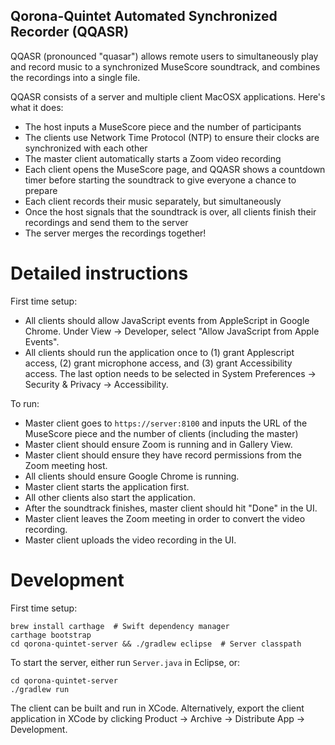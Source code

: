 Qorona-Quintet Automated Synchronized Recorder (QQASR)
------------------------------------------------------

QQASR (pronounced "quasar") allows remote users to simultaneously play and record music to a synchronized MuseScore soundtrack, and combines the recordings into a single file.

QQASR consists of a server and multiple client MacOSX applications. Here's what it does:

- The host inputs a MuseScore piece and the number of participants
- The clients use Network Time Protocol (NTP) to ensure their clocks are synchronized with each other
- The master client automatically starts a Zoom video recording
- Each client opens the MuseScore page, and QQASR shows a countdown timer before starting the soundtrack to give everyone a chance to prepare
- Each client records their music separately, but simultaneously
- Once the host signals that the soundtrack is over, all clients finish their recordings and send them to the server
- The server merges the recordings together!

Detailed instructions
=====================

First time setup:

- All clients should allow JavaScript events from AppleScript in Google Chrome. Under View -> Developer, select "Allow JavaScript from Apple Events".
- All clients should run the application once to (1) grant Applescript access, (2) grant microphone access, and (3) grant Accessibility access. The last option needs to be selected in System Preferences -> Security & Privacy -> Accessibility.

To run:

- Master client goes to `https://server:8100` and inputs the URL of the MuseScore piece and the number of clients (including the master)
- Master client should ensure Zoom is running and in Gallery View.
- Master client should ensure they have record permissions from the Zoom meeting host.
- All clients should ensure Google Chrome is running.
- Master client starts the application first.
- All other clients also start the application.
- After the soundtrack finishes, master client should hit "Done" in the UI.
- Master client leaves the Zoom meeting in order to convert the video recording.
- Master client uploads the video recording in the UI.

Development
===========

First time setup:

    brew install carthage  # Swift dependency manager
    carthage bootstrap
    cd qorona-quintet-server && ./gradlew eclipse  # Server classpath

To start the server, either run `Server.java` in Eclipse, or:

    cd qorona-quintet-server
    ./gradlew run

The client can be built and run in XCode. Alternatively, export the client application in XCode by clicking Product -> Archive -> Distribute App -> Development.

